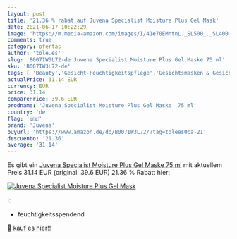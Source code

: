 ```yaml
---
layout: post
title: '21.36 % rabat auf Juvena Specialist Moisture Plus Gel Mask'
date: 2021-06-17 10:22:29
image: 'https://m.media-amazon.com/images/I/41e70EMntnL._SL500_._SL400_.jpg'
comments: true
category: ofertas
author: 'tole.es'
slug: 'B007IW3L72-de Juvena Specialist Moisture Plus Gel Maske 75 ml'
sku: 'B007IW3L72-de'
tags: [ 'Beauty','Gesicht-Feuchtigkeitspflege','Gesichtsmasken & Gesichtskuren','Gesichtspflege','Hautpflege','Nachtpflege','juvena', ]
actualPrice: 31.14 EUR
currency: EUR
price: 31.14
comparePrice: 39.6 EUR
prodname: 'Juvena Specialist Moisture Plus Gel Maske  75 ml'
country: 'de'
flag: '🇩🇪'
brand: 'Juvena'
buyurl: 'https://www.amazon.de/dp/B007IW3L72/?tag=tolees0ca-21'
descuento: '21.36'
average: '31.14'
---
```


Es gibt ein [Juvena Specialist Moisture Plus Gel Maske  75 ml](https://www.amazon.de/dp/B007IW3L72/?tag=tolees0ca-21) mit aktuellem Preis 31.14 EUR (original: 39.6 EUR) 21.36 % Rabatt hier:

[![Juvena Specialist Moisture Plus Gel Mask](https://m.media-amazon.com/images/I/41e70EMntnL._SL500_._SL400_.jpg)](https://www.amazon.de/dp/B007IW3L72/?tag=tolees0ca-21)

ℹ️:

- feuchtigkeitsspendend

[🛒 kauf es hier!!](https://www.amazon.de/dp/B007IW3L72/?tag=tolees0ca-21)
